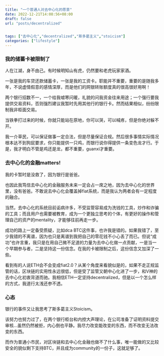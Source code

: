 ```yaml
---
title: "一个普通人对去中心化的愿景"
date: 2022-12-21T14:08:56+08:00
draft: false
url: "posts/decentralized"


tags: ["去中心化","decentralized","斯多葛主义","stoicism"]
categories: ["lifestyle"]
---
```


### 我的储蓄卡被限制了
人在江湖，身不由己。有时候明知山有虎，仍然要和老虎玩家家酒。

一张是我的车贷还款储蓄卡，一张是我的工资卡。职能并不重要，重要的是随我多年，不说虚情假意的感情深厚，而是他们的网银转账额度真的很高很好用啊！

两个银行招数不一，一个给我嘘寒问暖，礼貌的问我资金往来用途；一个强行要我提供交易资料，否则强烈建议我暂时先用其他行的银行卡。然而结果相似，纷纷限制我非柜面交易。

当铁拳打过来的时候，你就只能站在原地，你可以哭，可以喊疼，但是你绝对躲不开。

我一介草民，可以保证做事一定合法，但是尽量保证合规。然后很多事情实际情况根本达不到狗屁要求，你只能提供一只鸡，而银行说你得提供一条变色龙才行。于是，我才明白不管是鸡还是龙，都不重要，guanxi才重要。

### 去中心化的金融matters!
我的卡暂时是没救了，因为银行是爸爸。

也因此我笃信去中心化的金融服务未来一定会占一席之地，因为去中心化的世界里，没有爸爸。不敢说去中心化会覆盖掉fiat系统，而是我认为两者会有一定程度的融合。

当然，去中心化的系统目前诟病许多，不受监管容易成为洗钱的工具，炒作和诈骗的工具；而且用户也需要被教育，成为一个更独立思考的个体，有更好的操作和管理自己的资产的mentality，才能够往前再走一步。

成功的路上一定备受质疑，比如dca BTC这件事，也许我是错的。如果我错了，至少我错的不离谱，因为也只是离谱到我把自己的零花钱不小心丢了而已。但说“成功”也许言重，我只是在用自己微不足道的力量为去中心化做一点贡献，一是当一个早期参与者，二是坚持这一份信念。在我的卡被限制之后，这份信念又加深了一些。

看到有的人说ETH会不会变成fiat2.0？从某个角度来看貌似是的，如果不走正规监管的话，区块链的实用性永远很低，但是受了监管又朝中心化进了一步，和V神的去中心化初衷背道而驰。我相信ETH一定坚持decentralized，但是以一个怎么样的方式，我道行太浅还参不透。

### 心态
银行的事件又让我思考了斯多葛主义Stoicism。

该努力也努力过了，在两个银行柜台和内控大声理论，在公司准备了证明资料提交审核…虽然仍然被拒，内心倒也平静。我尽力改变能改变的东西，而不改变无法改变的东西。

而作为普通小市民，对区块链和去中心化金融也做不了什么事，唯一能做的又比较安全的貌似剩下支持BTC，并且成为community的一份子，这就足够了。